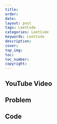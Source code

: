 ```yaml
---
title: 
order:
date: 
layout: post
tags: LeetCode
categories: LeetCode
keywords: LeetCode
description:
cover:
top_img:
toc:
toc_number:
copyright:
---
```


## YouTube Video

## Problem


## Code


```java

```

```python

```

